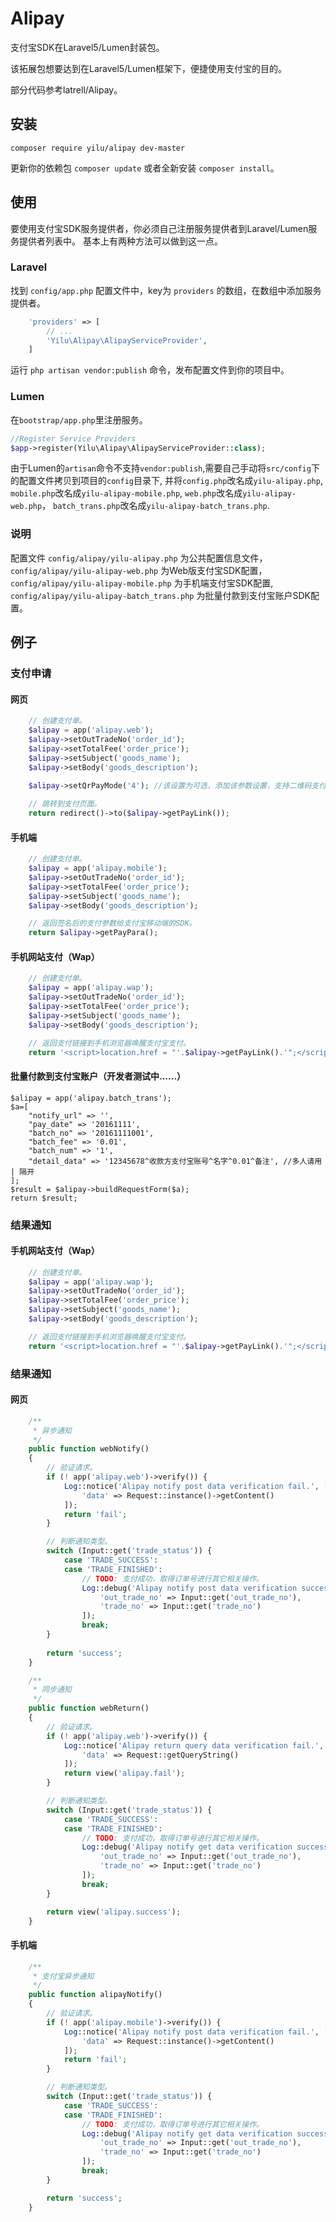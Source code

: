Alipay
======

支付宝SDK在Laravel5/Lumen封装包。

该拓展包想要达到在Laravel5/Lumen框架下，便捷使用支付宝的目的。

部分代码参考latrell/Alipay。

## 安装

```
composer require yilu/alipay dev-master
```

更新你的依赖包 ```composer update``` 或者全新安装 ```composer install```。


## 使用

要使用支付宝SDK服务提供者，你必须自己注册服务提供者到Laravel/Lumen服务提供者列表中。
基本上有两种方法可以做到这一点。

### Laravel
找到 `config/app.php` 配置文件中，key为 `providers` 的数组，在数组中添加服务提供者。

```php
    'providers' => [
        // ...
        'Yilu\Alipay\AlipayServiceProvider',
    ]
```

运行 `php artisan vendor:publish` 命令，发布配置文件到你的项目中。

### Lumen
在`bootstrap/app.php`里注册服务。

```php
//Register Service Providers
$app->register(Yilu\Alipay\AlipayServiceProvider::class);
```

由于Lumen的`artisan`命令不支持`vendor:publish`,需要自己手动将`src/config`下的配置文件拷贝到项目的`config`目录下,
并将`config.php`改名成`yilu-alipay.php`,
`mobile.php`改名成`yilu-alipay-mobile.php`,
`web.php`改名成`yilu-alipay-web.php`，
`batch_trans.php`改名成`yilu-alipay-batch_trans.php`.

### 说明
配置文件 `config/alipay/yilu-alipay.php` 为公共配置信息文件， `config/alipay/yilu-alipay-web.php` 为Web版支付宝SDK配置， `config/alipay/yilu-alipay-mobile.php` 为手机端支付宝SDK配置, 
`config/alipay/yilu-alipay-batch_trans.php` 为批量付款到支付宝账户SDK配置。
## 例子

### 支付申请

#### 网页

```php
	// 创建支付单。
	$alipay = app('alipay.web');
	$alipay->setOutTradeNo('order_id');
	$alipay->setTotalFee('order_price');
	$alipay->setSubject('goods_name');
	$alipay->setBody('goods_description');
	
	$alipay->setQrPayMode('4'); //该设置为可选，添加该参数设置，支持二维码支付。

	// 跳转到支付页面。
	return redirect()->to($alipay->getPayLink());
```

#### 手机端

```php
	// 创建支付单。
	$alipay = app('alipay.mobile');
	$alipay->setOutTradeNo('order_id');
	$alipay->setTotalFee('order_price');
	$alipay->setSubject('goods_name');
	$alipay->setBody('goods_description');

	// 返回签名后的支付参数给支付宝移动端的SDK。
	return $alipay->getPayPara();
```

#### 手机网站支付（Wap）

```php
	// 创建支付单。
	$alipay = app('alipay.wap');
	$alipay->setOutTradeNo('order_id');
	$alipay->setTotalFee('order_price');
	$alipay->setSubject('goods_name');
	$alipay->setBody('goods_description');

	// 返回支付链接到手机浏览器唤醒支付宝支付。
	return '<script>location.href = "'.$alipay->getPayLink().'";</script>';

```
#### 批量付款到支付宝账户（开发者测试中......）
	$alipay = app('alipay.batch_trans');
	$a=[
		"notify_url" => '',
		"pay_date" => '20161111', 
		"batch_no" => '20161111001', 
		"batch_fee" => '0.01', 
		"batch_num" => '1', 
		"detail_data" => '12345678^收款方支付宝账号^名字^0.01^备注', //多人请用 | 隔开
	];
	$result = $alipay->buildRequestForm($a);
	return $result;

### 结果通知

#### 手机网站支付（Wap）

```php
	// 创建支付单。
	$alipay = app('alipay.wap');
	$alipay->setOutTradeNo('order_id');
	$alipay->setTotalFee('order_price');
	$alipay->setSubject('goods_name');
	$alipay->setBody('goods_description');

	// 返回支付链接到手机浏览器唤醒支付宝支付。
	return '<script>location.href = "'.$alipay->getPayLink().'";</script>';
```

### 结果通知

#### 网页

```php
	/**
	 * 异步通知
	 */
	public function webNotify()
	{
		// 验证请求。
		if (! app('alipay.web')->verify()) {
			Log::notice('Alipay notify post data verification fail.', [
				'data' => Request::instance()->getContent()
			]);
			return 'fail';
		}

		// 判断通知类型。
		switch (Input::get('trade_status')) {
			case 'TRADE_SUCCESS':
			case 'TRADE_FINISHED':
				// TODO: 支付成功，取得订单号进行其它相关操作。
				Log::debug('Alipay notify post data verification success.', [
					'out_trade_no' => Input::get('out_trade_no'),
					'trade_no' => Input::get('trade_no')
				]);
				break;
		}
	
		return 'success';
	}

	/**
	 * 同步通知
	 */
	public function webReturn()
	{
		// 验证请求。
		if (! app('alipay.web')->verify()) {
			Log::notice('Alipay return query data verification fail.', [
				'data' => Request::getQueryString()
			]);
			return view('alipay.fail');
		}

		// 判断通知类型。
		switch (Input::get('trade_status')) {
			case 'TRADE_SUCCESS':
			case 'TRADE_FINISHED':
				// TODO: 支付成功，取得订单号进行其它相关操作。
				Log::debug('Alipay notify get data verification success.', [
					'out_trade_no' => Input::get('out_trade_no'),
					'trade_no' => Input::get('trade_no')
				]);
				break;
		}

		return view('alipay.success');
	}
```

#### 手机端

```php
	/**
	 * 支付宝异步通知
	 */
	public function alipayNotify()
	{
		// 验证请求。
		if (! app('alipay.mobile')->verify()) {
			Log::notice('Alipay notify post data verification fail.', [
				'data' => Request::instance()->getContent()
			]);
			return 'fail';
		}

		// 判断通知类型。
		switch (Input::get('trade_status')) {
			case 'TRADE_SUCCESS':
			case 'TRADE_FINISHED':
				// TODO: 支付成功，取得订单号进行其它相关操作。
				Log::debug('Alipay notify get data verification success.', [
					'out_trade_no' => Input::get('out_trade_no'),
					'trade_no' => Input::get('trade_no')
				]);
				break;
		}

		return 'success';
	}
```
